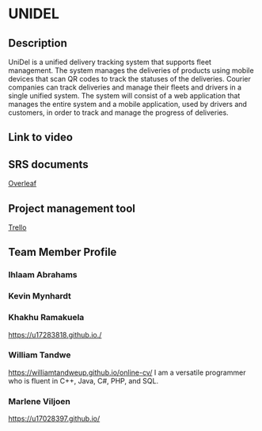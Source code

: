 # UNIDEL

## Description

UniDel is a unified delivery tracking system that supports fleet management. The system manages the deliveries of products using mobile devices that scan QR codes to track the statuses of the deliveries. Courier companies can track deliveries and manage their fleets and drivers in a single unified system. The system will consist of a web application that manages the entire system and a mobile application, used by drivers and customers, in order to track and manage the progress of deliveries.

## Link to video

## SRS documents

[Overleaf](https://www.overleaf.com/project/5ebaa5b0855fe70001eb365b)

## Project management tool

[Trello](https://trello.com/memoryinjectllamas)

## Team Member Profile

### Ihlaam Abrahams
### Kevin Mynhardt
### Khakhu Ramakuela
https://u17283818.github.io./
### William Tandwe
https://williamtandweup.github.io/online-cv/
I am a versatile programmer who is fluent in C++, Java, C#, PHP, and SQL.
### Marlene Viljoen
https://u17028397.github.io/


